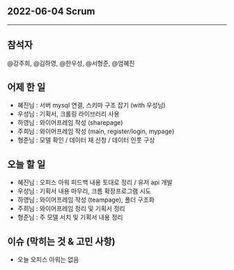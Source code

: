 ## 2022-06-04 Scrum

---
## 참석자
@강주희, @김하영, @한우성, @서형준, @엄혜진

## 어제 한 일

- 혜진님 : 서버 mysql 연결, 스키마 구조 잡기 (with 우성님)
- 우성님 : 기획서, 크롤링 라이브러리 사용
- 하영님 : 와이어프레임 작성 (sharepage)
- 주희님 : 와이어프레임 작성 (main, register/login, mypage)
- 형준님 : 모델 확인 / 데이터 재 신청 / 데이터 인풋 구상


## 오늘 할 일

- 혜진님 : 오피스 아워 피드백 내용 토대로 정리 / 유저 api 개발
- 우성님 : 기획서 내용 마무리, 크롬 확장프로그램 시도
- 하영님 : 와이어프레임 작성 (teampage), 폴더 구조화
- 주희님 : 와이어프레임 정리 및 기획서 정리
- 형준님 : 주 모델 서치 및 기획서 내용 정리




## 이슈 (막히는 것 & 고민 사항)
- 오늘 오피스 아워는 없음